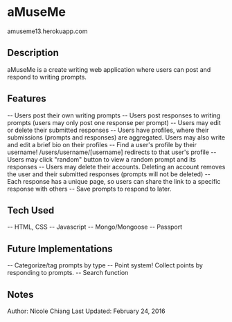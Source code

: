 # aMuseMe

amuseme13.herokuapp.com


## Description
aMuseMe is a create writing web application where users can post and respond to writing prompts.



## Features
-- Users post their own writing prompts
-- Users post responses to writing prompts (users may only post one response per prompt)
-- Users may edit or delete their submitted responses
-- Users have profiles, where their submissions (prompts and responses) are aggregated. Users may also write and edit a brief bio on their profiles
-- Find a user's profile by their username! /users/username/[username] redirects to that user's profile
-- Users may click "random" button to view a random prompt and its responses 
-- Users may delete their accounts. Deleting an account removes the user and their submitted responses (prompts will not be deleted)
-- Each response has a unique page, so users can share the link to a specific response with others
-- Save prompts to respond to later.




## Tech Used
-- HTML, CSS
-- Javascript
-- Mongo/Mongoose
-- Passport



## Future Implementations
-- Categorize/tag prompts by type
-- Point system! Collect points by responding to prompts.
-- Search function



## Notes
Author: Nicole Chiang
Last Updated: February 24, 2016